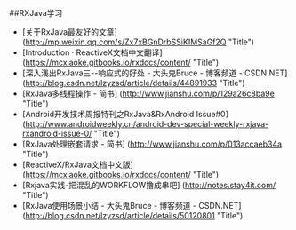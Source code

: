 
##RXJava学习

* [关于RxJava最友好的文章] (http://mp.weixin.qq.com/s/Zx7xBGnDrbSSiKIMSaGf2Q  "Title")
* [Introduction · ReactiveX文档中文翻译] (https://mcxiaoke.gitbooks.io/rxdocs/content/  "Title")
* [深入浅出RxJava三--响应式的好处 - 大头鬼Bruce - 博客频道 - CSDN.NET] (http://blog.csdn.net/lzyzsd/article/details/44891933  "Title")
* [RxJava多线程操作 - 简书] (http://www.jianshu.com/p/129a26c8ba9e  "Title")
* [Android开发技术周报特刊之RxJava&RxAndroid Issue#0] (http://www.androidweekly.cn/android-dev-special-weekly-rxjava-rxandroid-issue-0/  "Title")
* [RxJava处理嵌套请求 - 简书] (http://www.jianshu.com/p/013accaeb34a  "Title")
* [ReactiveX/RxJava文档中文版] (https://mcxiaoke.gitbooks.io/rxdocs/content/  "Title")
* [Rxjava实践-把混乱的WORKFLOW撸成串吧] (http://notes.stay4it.com/  "Title")
* [RxJava使用场景小结 - 大头鬼Bruce - 博客频道 - CSDN.NET] (http://blog.csdn.net/lzyzsd/article/details/50120801 "Title")

